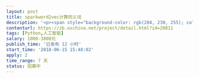 ```yaml
---                
layout: post       
title: sparkword2vec计算同义词           
description: '<p><span style="background-color: rgb(204, 230, 255); color: rgb(25, 31, 37);">需求：sparkword2vec计算同义词</span></p><p><span style="background-color: rgb(204, 230, 255); color: rgb(25, 31, 37);">要求：搭建spark完全分布式集群（3台以上），给定输入数据，计算同义词</span></p><p><span style="background-color: rgb(204, 230, 255); color: rgb(25, 31, 37);">验收标准：输入多个文本（txt）能正常运算，最后输入一个词可以输出同义词（按相似度排10个出来）</span></p><p><span style="background-color: rgb(204, 230, 255); color: rgb(25, 31, 37);">交付标准：saprk集群的详细部署及安装文档步骤详细输出结果能达到预期备注：在自己机器上面用虚拟机搭建主要是学习过程验收的时候直接远程到你的机器上面去看效果就行</span></p>'     
contenturl: https://zb.oschina.net/project/detail.html?id=20811      
tags: [Python,人工智能]            
salary: 1000-3000元          
publish_time: '已发布 12 小时'         
start_time: '2018-06-15 15:48:02'           
apply: 2                   
time_range: 7 天              
status: 招募中                  
---                 
```

